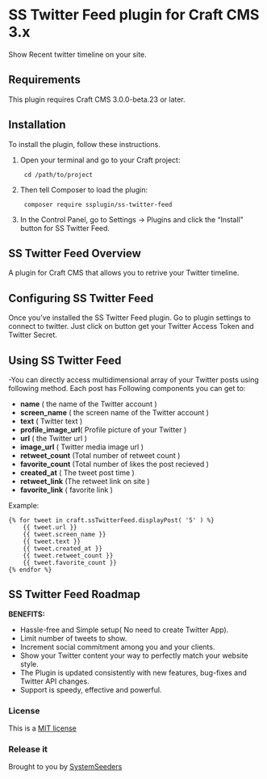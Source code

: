 # SS Twitter Feed plugin for Craft CMS 3.x

Show Recent twitter timeline on your site. 


## Requirements

This plugin requires Craft CMS 3.0.0-beta.23 or later.

## Installation

To install the plugin, follow these instructions.

1. Open your terminal and go to your Craft project:

        cd /path/to/project

2. Then tell Composer to load the plugin:

        composer require ssplugin/ss-twitter-feed

3. In the Control Panel, go to Settings → Plugins and click the “Install” button for SS Twitter Feed.

## SS Twitter Feed Overview

A plugin for Craft CMS that allows you to retrive your Twitter timeline.

## Configuring SS Twitter Feed

Once you’ve installed the SS Twitter Feed plugin. 
Go to plugin settings to connect to twitter.
Just click on button get your Twitter Access Token and Twitter Secret.

## Using SS Twitter Feed

-You can directly access multidimensional array of your Twitter posts using following method.
Each post has Following components you can get to:
<ul>
   <li> <strong>name</strong> ( the name of the Twitter account )</li>
   <li> <strong>screen_name</strong> ( the screen name of the Twitter account )</li>
   <li> <strong>text</strong> ( Twitter text )</li>
   <li> <strong>profile_image_url</strong>( Profile picture of your Twitter )</li>
   <li> <strong>url</strong> ( the Twitter url )</li>
   <li> <strong>image_url</strong> ( Twitter media image url )</li>
   <li> <strong>retweet_count</strong>  (Total number of retweet count  )</li>
   <li> <strong>favorite_count</strong> (Total number of likes the post recieved )</li>
   <li> <strong>created_at</strong>     ( The tweet post time )</li>
   <li> <strong>retweet_link</strong> (The retweet link on site )</li>
   <li> <strong>favorite_link</strong> (  favorite link )</li>
</ul>

Example:
```
{% for tweet in craft.ssTwitterFeed.displayPost( '5' ) %}
	{{ tweet.url }}
	{{ tweet.screen_name }}
	{{ tweet.text }}
	{{ tweet.created_at }}
	{{ tweet.retweet_count }}
	{{ tweet.favorite_count }}
{% endfor %}
```
## SS Twitter Feed Roadmap

**BENEFITS:**
<ul>
    <li> Hassle-free and Simple setup( No need to create Twitter App).</li>
    <li> Limit number of tweets to show.</li>
    <li> Increment social commitment among you and your clients.</li>
    <li> Show your Twitter content your way to perfectly match your website style.</li>
    <li> The Plugin is updated consistently with new features, bug-fixes and Twitter API changes.</li>
    <li> Support is speedy, effective and powerful.</li>
</ul>

### License

This is a [MIT license](http://opensource.org/licenses/MIT)

### Release it

Brought to you by [SystemSeeders](http://www.systemseeders.com/)
